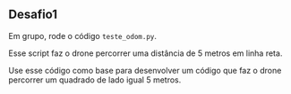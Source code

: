 ## Desafio1


Em grupo, rode o código ``teste_odom.py``.


Esse script faz o drone percorrer uma distância de 5 metros em linha reta. 

Use esse código como base para desenvolver um código que faz o drone percorrer um quadrado de lado igual 5 metros.











